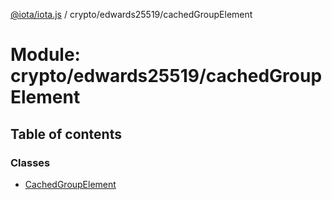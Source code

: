 [@iota/iota.js](../README.md) / crypto/edwards25519/cachedGroupElement

# Module: crypto/edwards25519/cachedGroupElement

## Table of contents

### Classes

- [CachedGroupElement](../classes/crypto_edwards25519_cachedgroupelement.cachedgroupelement.md)
